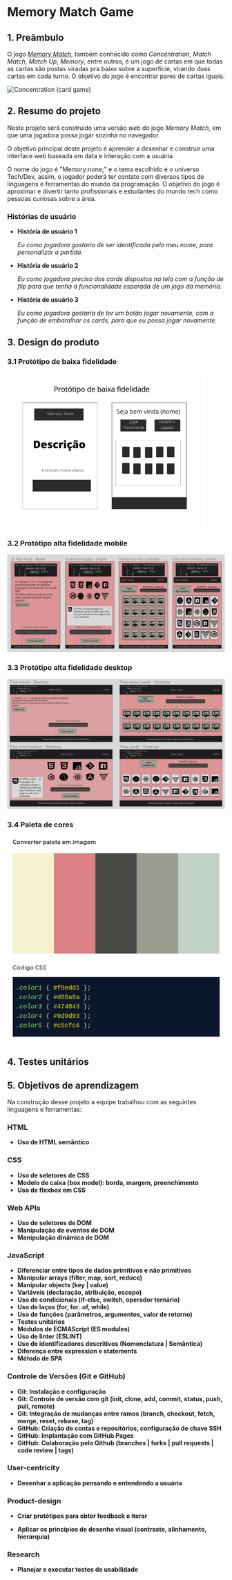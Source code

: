 # Memory Match Game

## 1. Preâmbulo

O jogo [_Memory Match_](<https://en.wikipedia.org/wiki/Concentration_(card_game)>),
também conhecido como _Concentration_, _Match Match_, _Match Up_, _Memory_,
entre outros, é um jogo de cartas em que todas as cartas são postas viradas
pra baixo sobre a superficie, virando duas cartas em cada turno. O
objetivo do jogo é encontrar pares de cartas iguais.

![Concentration (card game)](https://user-images.githubusercontent.com/110297/135919005-66aefadb-c462-49e2-bf10-2374f2e47688.png)

## 2. Resumo do projeto

Neste projeto será construído uma versão _web_ do jogo _Memory Match_, em
que uma jogadora possa jogar sozinha no navegador.

O objetivo principal deste projeto é aprender a desenhar e construir uma
interface web baseada em data e interação com a usuária.

O nome do jogo é "Memory:none;" e o tema escolhido é o universo Tech/Dev, assim, o jogador poderá ter contato com diversos tipos de linguagens e ferramentas do mundo da programação. O objetivo do jogo é aproximar e divertir tanto profissionais e estudantes do mundo tech como pessoas curiosas sobre a área.

### Histórias de usuário

- **História de usuário 1**
  
  *Eu como jogadora gostaria de ser identificada pelo meu nome, para personalizar a partida.*

- **História de usuário 2**
  
  *Eu como jogadora preciso dos cards dispostos na tela com a função de flip para que tenha a funcionalidade esperada de um jogo da memória.*

- **História de usuário 3**
  
  *Eu como jogadora gostaria de ter um botão jogar novamente, com a função de embaralhar os cards, para que eu possa jogar novamente.*  

## 3. Design do produto
### 3.1 Protótipo de baixa fidelidade
![](prototipo_baixa_fidelidade.png)

### 3.2 Protótipo alta fidelidade mobile
![](prototipo_alta_fidelidade_mobile.png)

### 3.3 Protótipo alta fidelidade desktop
![](prototipo_alta_fidelidade_desktop.png)

### 3.4 Paleta de cores
![](paleta_de_cores.png)

## 4. Testes unitários

## 5. Objetivos de aprendizagem

Na construção desse projeto a equipe trabalhou com as seguintes linguagens e ferramentas:

### HTML
-  **Uso de HTML semântico**

### CSS
- **Uso de seletores de CSS**
-  **Modelo de caixa (box model): borda, margem, preenchimento**
- **Uso de flexbox em CSS**

### Web APIs
- **Uso de seletores de DOM**
- **Manipulação de eventos de DOM**
- **Manipulação dinâmica de DOM**

### JavaScript

- **Diferenciar entre tipos de dados primitivos e não primitivos**
- **Manipular arrays (filter, map, sort, reduce)**
- **Manipular objects (key | value)**
- **Variáveis (declaração, atribuição, escopo)**
- **Uso de condicionais (if-else, switch, operador ternário)**
- **Uso de laços (for, for..of, while)**
- **Uso de funções (parâmetros, argumentos, valor de retorno)**
- **Testes unitários**
- **Módulos de ECMAScript (ES modules)**
- **Uso de linter (ESLINT)**
- **Uso de identificadores descritivos (Nomenclatura | Semântica)**
- **Diferença entre expression e statements**
- **Método de SPA**

### Controle de Versões (Git e GitHub)

- **Git: Instalação e configuração**
- **Git: Controle de versão com git (init, clone, add, commit, status, push, pull, remote)**
- **Git: Integração de mudanças entre ramos (branch, checkout, fetch, merge, reset, rebase, tag)**
- **GitHub: Criação de contas e repositórios, configuração de chave SSH**
- **GitHub: Implantação com GitHub Pages**
- **GitHub: Colaboração pelo Github (branches | forks | pull requests | code review | tags)**
  
### User-centricity
- **Desenhar a aplicação pensando e entendendo a usuária**

### Product-design

- **Criar protótipos para obter feedback e iterar**

- **Aplicar os princípios de desenho visual (contraste, alinhamento, hierarquia)**

### Research

- **Planejar e executar testes de usabilidade**

